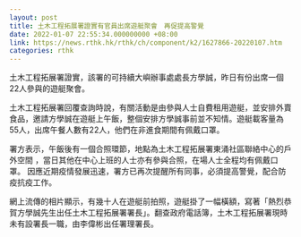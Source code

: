 ```yaml
---
layout: post
title: 土木工程拓展署證實有官員出席遊艇聚會　再促提高警覺
date: 2022-01-07 22:55:34.000000000 +08:00
link: https://news.rthk.hk/rthk/ch/component/k2/1627866-20220107.htm
categories: rthk
---
```


土木工程拓展署證實，該署的可持續大嶼辦事處處長方學誠，昨日有份出席一個22人參與的遊艇聚會。

土木工程拓展署回覆查詢時說，有關活動是由參與人士自費租用遊艇，並安排外賣食品，邀請方學誠在遊艇上午飯，整個安排方學誠事前並不知情。遊艇載客量為55人，出席午餐人數有22人，他們在非進食期間有佩戴口罩。

署方表示，午飯後有一個合照環節，地點為土木工程拓展署東涌社區聯絡中心的戶外空間 ，當日其他在中心上班的人士亦有參與合照，在場人士全程均有佩戴口罩。 因應近期疫情發展迅速，署方已再次提醒所有同事，必須提高警覺，配合防疫抗疫工作。

網上流傳的相片顯示，有幾十人在遊艇前拍照，遊艇掛了一幅橫額，寫著「熱烈恭賀方學誠先生出任土木工程拓展署署長」。翻查政府電話簿，土木工程拓展署現時未有設署長一職，由李偉彬出任署理署長。
